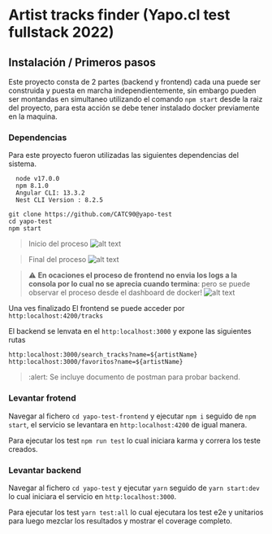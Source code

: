 # Artist tracks finder (Yapo.cl test fullstack 2022)

## Instalación / Primeros pasos

Este proyecto consta de 2 partes (backend y frontend) cada una puede ser construida y puesta en marcha independientemente, sin embargo pueden ser montandas en simultaneo utilizando el comando `npm start` desde la raiz del proyecto, para esta acción se debe tener instalado docker previamente en la maquina.

### Dependencias

Para este proyecto fueron utilizadas las siguientes dependencias del sistema.

```
  node v17.0.0
  npm 8.1.0
  Angular CLI: 13.3.2
  Nest CLI Version : 8.2.5
```

```shell
git clone https://github.com/CATC90@yapo-test
cd yapo-test
npm start
```

> Inicio del proceso
> ![alt text](https://github.com/CATC90/yapo-test/images/npm-start.png?raw=true)

> Final del proceso
> ![alt text](https://github.com/CATC90/yapo-test/images/finish-docker-compose.png?raw=true)

> :warning: **En ocaciones el proceso de frontend no envia los logs a la consola por lo cual no se aprecia cuando termina**: pero se puede observar el proceso desde el dashboard de docker!
> ![alt text](https://github.com/CATC90/yapo-test/images/docker-dashboard.png?raw=true)

Una ves finalizado
El frontend se puede acceder por `http:localhost:4200/tracks`

El backend se lenvata en el `http:localhost:3000` y expone las siguientes rutas

```
http:localhost:3000/search_tracks?name=${artistName}
http:localhost:3000/favoritos?name=${artistName}
```

> :alert: Se incluye documento de postman para probar backend.

### Levantar frotend

Navegar al fichero `cd yapo-test-frontend` y ejecutar `npm i` seguido de `npm start`, el servicio se levantara en `http:localhost:4200` de igual manera.

Para ejecutar los test `npm run test` lo cual iniciara karma y correra los teste creados.

### Levantar backend

Navegar al fichero `cd yapo-test` y ejecutar `yarn` seguido de `yarn start:dev` lo cual iniciara el servicio en `http:localhost:3000`.

Para ejecutar los test `yarn test:all` lo cual ejecutara los test e2e y unitarios para luego mezclar los resultados y mostrar el coverage completo.
